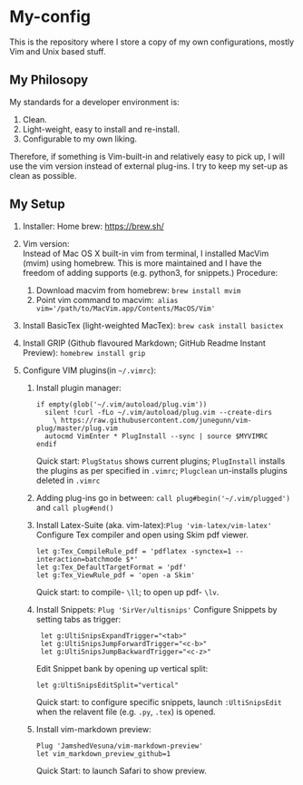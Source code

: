 # My-config

This is the repository where I store a copy of my own configurations, mostly Vim and Unix based stuff.

## My Philosopy
My standards for a developer environment is:

1. Clean.
2. Light-weight, easy to install and re-install.
3. Configurable to my own liking.

Therefore, if something is Vim-built-in and relatively easy to pick up, I will use the vim version instead of external plug-ins. I try to keep my set-up as clean as possible. 

## My Setup

1. Installer: Home brew: <https://brew.sh/>
2. Vim version:  
    Instead of Mac OS X built-in vim from terminal, I installed MacVim (mvim) using homebrew. This is more maintained and I have the freedom of adding supports (e.g. python3, for snippets.)
    Procedure:
    1. Download macvim from homebrew: ``brew install mvim``
    2. Point vim command to macvim:`` alias vim='/path/to/MacVim.app/Contents/MacOS/Vim'``


3. Install BasicTex (light-weighted MacTex): ``brew cask install basictex``
4. Install GRIP (Github flavoured Markdown; GitHub Readme Instant Preview): ``homebrew install grip``
5. Configure VIM plugins(in `~/.vimrc`):
    1. Install plugin manager:
        ```
        if empty(glob('~/.vim/autoload/plug.vim'))
          silent !curl -fLo ~/.vim/autoload/plug.vim --create-dirs
            \ https://raw.githubusercontent.com/junegunn/vim-plug/master/plug.vim
          autocmd VimEnter * PlugInstall --sync | source $MYVIMRC
        endif
        ```
        Quick start: ``PlugStatus`` shows current plugins; `PlugInstall` installs the plugins as per specified in `.vimrc`; `Plugclean` un-installs plugins deleted in `.vimrc`
    2. Adding plug-ins go in between: ``call plug#begin('~/.vim/plugged')`` and ``call plug#end()``
    3. Install Latex-Suite (aka. vim-latex):``Plug 'vim-latex/vim-latex'``
        Configure Tex compiler and open using Skim pdf viewer.
        ```        
        let g:Tex_CompileRule_pdf = 'pdflatex -synctex=1 --interaction=batchmode $*'
        let g:Tex_DefaultTargetFormat = 'pdf'
        let g:Tex_ViewRule_pdf = 'open -a Skim'
        ```
        Quick start: to compile- ``\ll``; to open up pdf- ``\lv``.
    
    4. Install Snippets: ``Plug 'SirVer/ultisnips'``
       Configure Snippets by setting tabs as trigger:
       ```
        let g:UltiSnipsExpandTrigger="<tab>"
        let g:UltiSnipsJumpForwardTrigger="<c-b>"
        let g:UltiSnipsJumpBackwardTrigger="<c-z>"
       ```
        Edit Snippet bank by opening up vertical split:
        ```
        let g:UltiSnipsEditSplit="vertical"
        ```
        Quick start: to configure specific snippets, launch ``:UltiSnipsEdit`` when the relavent file (e.g. `.py`, `.tex`) is opened.

    5. Install vim-markdown preview: 
        ```
        Plug 'JamshedVesuna/vim-markdown-preview'
        let vim_markdown_preview_github=1
        ```
        Quick Start: <C-p> to launch Safari to show preview.
 
 
 
